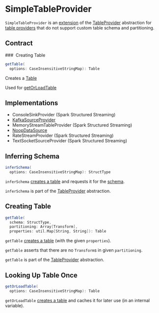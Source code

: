 # SimpleTableProvider

`SimpleTableProvider` is an [extension](#contract) of the [TableProvider](TableProvider.md) abstraction for [table providers](#implementations) that do not support custom table schema and partitioning.

## Contract

### <span id="getTable"> Creating Table

```scala
getTable(
  options: CaseInsensitiveStringMap): Table
```

Creates a [Table](Table.md)

Used for [getOrLoadTable](#getOrLoadTable)

## Implementations

* ConsoleSinkProvider (Spark Structured Streaming)
* [KafkaSourceProvider](../kafka/KafkaSourceProvider.md)
* MemoryStreamTableProvider (Spark Structured Streaming)
* [NoopDataSource](../datasources/noop/NoopDataSource.md)
* RateStreamProvider (Spark Structured Streaming)
* TextSocketSourceProvider (Spark Structured Streaming)

## <span id="inferSchema"> Inferring Schema

```scala
inferSchema(
  options: CaseInsensitiveStringMap): StructType
```

`inferSchema` [creates a table](#getOrLoadTable) and requests it for the [schema](Table.md#schema).

`inferSchema` is part of the [TableProvider](TableProvider.md#inferSchema) abstraction.

## <span id="getTable-TableProvider"> Creating Table

```scala
getTable(
  schema: StructType,
  partitioning: Array[Transform],
  properties: util.Map[String, String]): Table
```

`getTable` [creates a table](#getOrLoadTable) (with the given `properties`).

`getTable` asserts that there are no `Transform`s in given `partitioning`.

`getTable` is part of the [TableProvider](TableProvider.md#getTable) abstraction.

## <span id="getOrLoadTable"> Looking Up Table Once

```scala
getOrLoadTable(
  options: CaseInsensitiveStringMap): Table
```

`getOrLoadTable` [creates a table](#getTable) and caches it for later use (in an internal variable).
